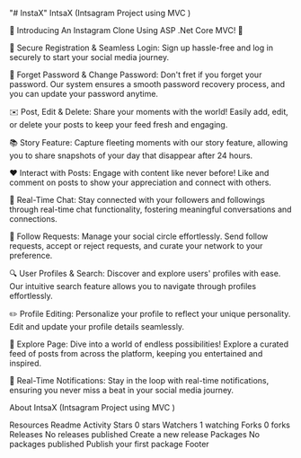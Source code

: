 "# InstaX" 
IntsaX (Intsagram Project using MVC )

🚀 Introducing An Instagram Clone Using ASP .Net Core MVC! 🚀

🔐 Secure Registration & Seamless Login: Sign up hassle-free and log in securely to start your social media journey.

🔑 Forget Password & Change Password: Don't fret if you forget your password. Our system ensures a smooth password recovery process, and you can update your password anytime.

✉️ Post, Edit & Delete: Share your moments with the world! Easily add, edit, or delete your posts to keep your feed fresh and engaging.

📚 Story Feature: Capture fleeting moments with our story feature, allowing you to share snapshots of your day that disappear after 24 hours.

❤️ Interact with Posts: Engage with content like never before! Like and comment on posts to show your appreciation and connect with others.

💬 Real-Time Chat: Stay connected with your followers and followings through real-time chat functionality, fostering meaningful conversations and connections.

👥 Follow Requests: Manage your social circle effortlessly. Send follow requests, accept or reject requests, and curate your network to your preference.

🔍 User Profiles & Search: Discover and explore users' profiles with ease. Our intuitive search feature allows you to navigate through profiles effortlessly.

✏️ Profile Editing: Personalize your profile to reflect your unique personality. Edit and update your profile details seamlessly.

🌟 Explore Page: Dive into a world of endless possibilities! Explore a curated feed of posts from across the platform, keeping you entertained and inspired.

🔔 Real-Time Notifications: Stay in the loop with real-time notifications, ensuring you never miss a beat in your social media journey.

About
IntsaX (Intsagram Project using MVC )

Resources
 Readme
 Activity
Stars
 0 stars
Watchers
 1 watching
Forks
 0 forks
Releases
No releases published
Create a new release
Packages
No packages published
Publish your first package
Footer
